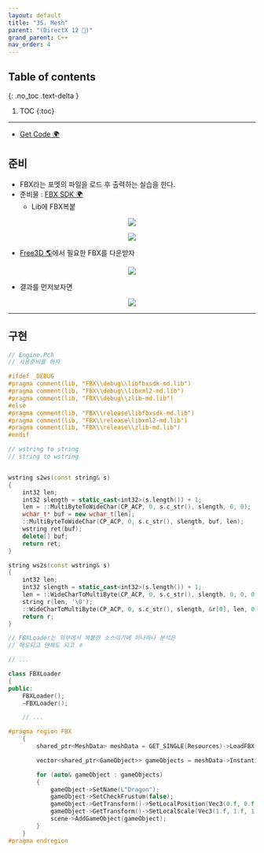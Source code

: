 ```yaml
---
layout: default
title: "35. Mesh"
parent: "(DirectX 12 🌠)"
grand_parent: C++
nav_order: 4
---
```


## Table of contents
{: .no_toc .text-delta }

1. TOC
{:toc}

---

* [Get Code 🌍](https://github.com/taehyung77/DirextX-Example/tree/28)

## 준비

* FBX라는 포멧의 파일을 로드 후 출력하는 실습을 한다.
* 준비물 : [FBX SDK 🌍](https://www.autodesk.com/developer-network/platform-technologies/fbx-sdk-2020-2-1)
    * Lib에 FBX복붙

<p align="center">
  <img src="https://taehyungs-programming-blog.github.io/blog/assets/images/cpp/directx/directx-35-1.png"/>
</p>

<p align="center">
  <img src="https://taehyungs-programming-blog.github.io/blog/assets/images/cpp/directx/directx-35-2.png"/>
</p>

* [Free3D 🌎](https://free3d.com/ko/3d-models/fbx)에서 필요한 FBX를 다운받자

<p align="center">
  <img src="https://taehyungs-programming-blog.github.io/blog/assets/images/cpp/directx/directx-35-3.png"/>
</p>

* 결과를 먼저보자면

<p align="center">
  <img src="https://taehyungs-programming-blog.github.io/blog/assets/images/cpp/directx/directx-35-4.png"/>
</p>

---

## 구현

```cpp
// Engine.Pch
// 사용준비를 하자

#ifdef _DEBUG
#pragma comment(lib, "FBX\\debug\\libfbxsdk-md.lib")
#pragma comment(lib, "FBX\\debug\\libxml2-md.lib")
#pragma comment(lib, "FBX\\debug\\zlib-md.lib")
#else
#pragma comment(lib, "FBX\\release\libfbxsdk-md.lib")
#pragma comment(lib, "FBX\\release\libxml2-md.lib")
#pragma comment(lib, "FBX\\release\\zlib-md.lib")
#endif
```

```cpp
// wstring to string
// string to wstring


wstring s2ws(const string& s)
{
	int32 len;
	int32 slength = static_cast<int32>(s.length()) + 1;
	len = ::MultiByteToWideChar(CP_ACP, 0, s.c_str(), slength, 0, 0);
	wchar_t* buf = new wchar_t[len];
	::MultiByteToWideChar(CP_ACP, 0, s.c_str(), slength, buf, len);
	wstring ret(buf);
	delete[] buf;
	return ret;
}

string ws2s(const wstring& s)
{
	int32 len;
	int32 slength = static_cast<int32>(s.length()) + 1;
	len = ::WideCharToMultiByte(CP_ACP, 0, s.c_str(), slength, 0, 0, 0, 0);
	string r(len, '\0');
	::WideCharToMultiByte(CP_ACP, 0, s.c_str(), slength, &r[0], len, 0, 0);
	return r;
}
```

```cpp
// FBXLoader는 외부에서 복붙한 소스이기에 하나하나 분석은
// 해도되고 안해도 되고 ㅎ

// ...

class FBXLoader
{
public:
	FBXLoader();
	~FBXLoader();

    // ...
```

```cpp
#pragma region FBX
	{
		shared_ptr<MeshData> meshData = GET_SINGLE(Resources)->LoadFBX(L"..\\Resources\\FBX\\Dragon.fbx");

		vector<shared_ptr<GameObject>> gameObjects = meshData->Instantiate();

		for (auto& gameObject : gameObjects)
		{
			gameObject->SetName(L"Dragon");
			gameObject->SetCheckFrustum(false);
			gameObject->GetTransform()->SetLocalPosition(Vec3(0.f, 0.f, 300.f));
			gameObject->GetTransform()->SetLocalScale(Vec3(1.f, 1.f, 1.f));
			scene->AddGameObject(gameObject);
		}
	}
#pragma endregion
```
